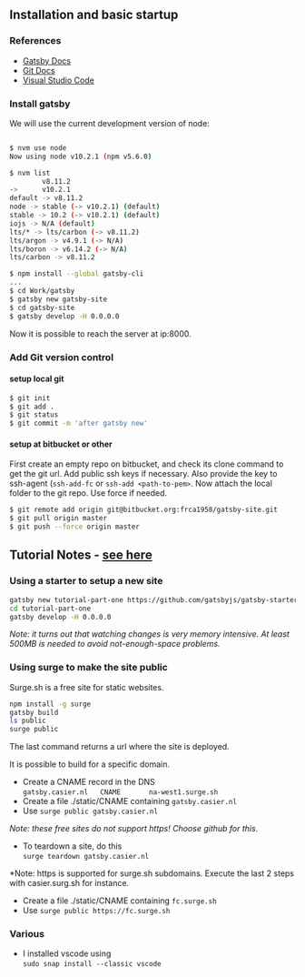 ## Installation and basic startup

### References

- [Gatsby Docs](https://www.gatsbyjs.org/docs/)
- [Git Docs](https://git-scm.com/doc)
- [Visual Studio Code](https://code.visualstudio.com/docs)

### Install gatsby

We will use the current development version of node:
```sh

$ nvm use node
Now using node v10.2.1 (npm v5.6.0)

$ nvm list
        v8.11.2
->      v10.2.1
default -> v8.11.2
node -> stable (-> v10.2.1) (default)
stable -> 10.2 (-> v10.2.1) (default)
iojs -> N/A (default)
lts/* -> lts/carbon (-> v8.11.2)
lts/argon -> v4.9.1 (-> N/A)
lts/boron -> v6.14.2 (-> N/A)
lts/carbon -> v8.11.2

$ npm install --global gatsby-cli
...
$ cd Work/gatsby
$ gatsby new gatsby-site
$ cd gatsby-site
$ gatsby develop -H 0.0.0.0
```

Now it is possible to reach the server at ip:8000.

### Add Git version control

#### setup local git

```sh
$ git init
$ git add .
$ git status
$ git commit -m 'after gatsby new'
```

#### setup at bitbucket or other

First create an empty repo on bitbucket, and check its clone command to get the git url.
Add public ssh keys if necessary. Also provide the key to ssh-agent (```ssh-add-fc``` or ```ssh-add <path-to-pem>```.
Now attach the local folder to the git repo. Use force if needed.

```sh
$ git remote add origin git@bitbucket.org:frca1958/gatsby-site.git
$ git pull origin master
$ git push --force origin master
```

## Tutorial Notes - [see here](https://www.gatsbyjs.org/tutorial/)

### Using a starter to setup a new site

```sh
gatsby new tutorial-part-one https://github.com/gatsbyjs/gatsby-starter-hello-world
cd tutorial-part-one
gatsby develop -H 0.0.0.0
```

*Note: it turns out that watching changes is very memory intensive. At least 500MB is needed to avoid not-enough-space problems.*

### Using surge to make the site public

Surge.sh is a free site for static websites.


```sh
npm install -g surge
gatsby build
ls public
surge public
```
The last command returns a url where the site is deployed.

It is possible to build for a specific domain.
- Create a CNAME record in the DNS  
  ```gatsby.casier.nl	CNAME		na-west1.surge.sh```
- Create a file ./static/CNAME containing ```gatsby.casier.nl```
- Use ```surge public gatsby.casier.nl```

*Note: these free sites do not support https! Choose github for this.*

- To teardown a site, do this  
  ```surge teardown gatsby.casier.nl```

*Note: https is supported for surge.sh subdomains. Execute the last 2 steps with casier.surg.sh for instance.
- Create a file ./static/CNAME containing ```fc.surge.sh```
- Use ```surge public https://fc.surge.sh```





### Various

- I installed vscode using  
```sudo snap install --classic vscode```





